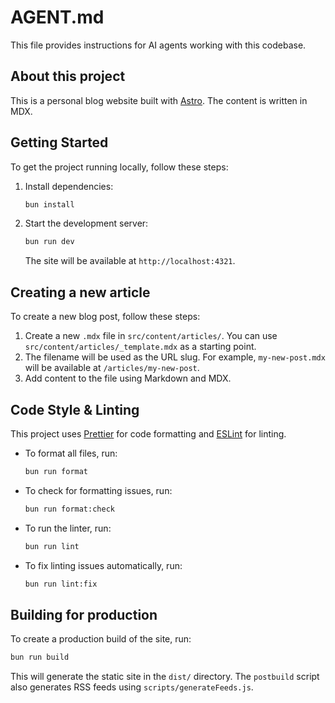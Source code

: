 # AGENT.md

This file provides instructions for AI agents working with this codebase.

## About this project

This is a personal blog website built with [Astro](https://astro.build/). The content is written in MDX.

## Getting Started

To get the project running locally, follow these steps:

1.  Install dependencies:
    ```bash
    bun install
    ```
2.  Start the development server:
    ```bash
    bun run dev
    ```
    The site will be available at `http://localhost:4321`.

## Creating a new article

To create a new blog post, follow these steps:

1.  Create a new `.mdx` file in `src/content/articles/`. You can use `src/content/articles/_template.mdx` as a starting point.
2.  The filename will be used as the URL slug. For example, `my-new-post.mdx` will be available at `/articles/my-new-post`.
3.  Add content to the file using Markdown and MDX.

## Code Style & Linting

This project uses [Prettier](https://prettier.io/) for code formatting and [ESLint](https://eslint.org/) for linting.

-   To format all files, run:
    ```bash
    bun run format
    ```
-   To check for formatting issues, run:
    ```bash
    bun run format:check
    ```
-   To run the linter, run:
    ```bash
    bun run lint
    ```
-   To fix linting issues automatically, run:
    ```bash
    bun run lint:fix
    ```

## Building for production

To create a production build of the site, run:

```bash
bun run build
```

This will generate the static site in the `dist/` directory. The `postbuild` script also generates RSS feeds using `scripts/generateFeeds.js`.
